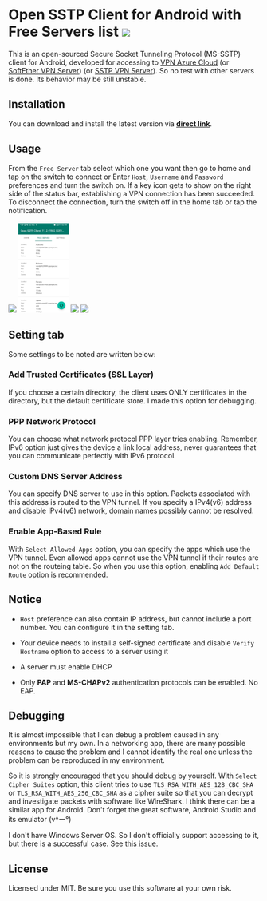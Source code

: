 # Open SSTP Client for Android with Free Servers list <img src="https://github.com/kittoku/Open-SSTP-Client/raw/main/images/icon.png" height="40">
This is an open-sourced Secure Socket Tunneling Protocol (MS-SSTP) client for Android, developed for accessing to 
[VPN Azure Cloud](https://www.vpnazure.net/) (or [SoftEther VPN Server](https://www.softether.org/)) (or [SSTP VPN Server](https://en.wikipedia.org/wiki/Secure_Socket_Tunneling_Protocol/)). 
So no test with other servers is done. Its behavior may be still unstable.

## Installation
You can download and install the latest version via **[direct link](https://github.com/mfoolady/Open-SSTP-Client-Free-Server/releases/download/v7.1.6/osc-free-7.1.6.apk)**.


## Usage
From the `Free Server` tab select which one you want then go to home and tap on the switch to connect or
Enter `Host`, `Username` and `Password` preferences and turn the switch on. If a key icon gets to show on 
the right side of the status bar, establishing a VPN connection has been succeeded. To disconnect 
the connection, turn the switch off in the home tab or tap the notification.  
<br>
<img src="images/example_home.png" width=20%>
<img src="images/example_free_server.jpg" width=20%>
<img src="images/example_setting_2.png" width=20%>
<img src="images/example_tile.png" width=20%>


## Setting tab
Some settings to be noted are written below:

### Add Trusted Certificates (SSL Layer)
If you choose a certain directory, the client uses ONLY certificates in the directory, but the default 
certificate store. I made this option for debugging. 

### PPP Network Protocol
You can choose what network protocol PPP layer tries enabling. Remember, IPv6 option just gives the device 
a link local address, never guarantees that you can communicate perfectly with IPv6 protocol.

### Custom DNS Server Address
You can specify DNS server to use in this option. Packets associated with this address is routed to 
the VPN tunnel. If you specify a IPv4(v6) address and disable IPv4(v6) network,
domain names possibly cannot be resolved.

### Enable App-Based Rule
With `Select Allowed Apps` option, you can specify the apps which use the VPN tunnel.
Even allowed apps cannot use the VPN tunnel if their routes are not on the routeing table.
So when you use this option, enabling `Add Default Route` option is recommended.


## Notice
* `Host` preference can also contain IP address, but cannot include a port number. You can configure it in
the setting tab.

* Your device needs to install a self-signed certificate and
 disable `Verify Hostname` option to access to a server using it
 
* A server must enable DHCP
 
* Only **PAP** and **MS-CHAPv2** authentication protocols can be enabled. No EAP. 
 
## Debugging
It is almost impossible that I can debug a problem caused in any environments but my own. In a networking
app, there are many possible reasons to cause the problem and I cannot identify the real one unless the 
problem can be reproduced in my environment.

So it is strongly encouraged that you should debug by yourself. With `Select Cipher Suites` option, this client tries 
to use `TLS_RSA_WITH_AES_128_CBC_SHA` or `TLS_RSA_WITH_AES_256_CBC_SHA` as a cipher suite so that you 
can decrypt and investigate packets with software like WireShark. I think there can be a similar app for 
Android. Don't forget the great software, Android Studio and its emulator (v^ー°)

I don't have Windows Server OS. So I don't officially support accessing to it, but there is a
 successful case. See [this issue](https://github.com/kittoku/Open-SSTP-Client/issues/8#issuecomment-590241322).

## License
Licensed under MIT. Be sure you use this software at your own risk. 
